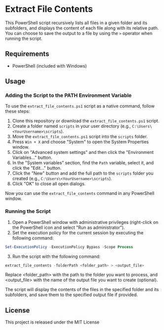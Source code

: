 # Extract File Contents

This PowerShell script recursively lists all files in a given folder and its subfolders, and displays the content of each file along with its relative path. You can choose to save the output to a file by using the `>` operator when running the script.

## Requirements

- PowerShell (included with Windows)

## Usage

### Adding the Script to the PATH Environment Variable

To use the `extract_file_contents.ps1` script as a native command, follow these steps:

1. Clone this repository or download the `extract_file_contents.ps1` script.
2. Create a folder named `scripts` in your user directory (e.g., `C:\Users\<YourUsername>\scripts`).
3. Move the `extract_file_contents.ps1` script into the `scripts` folder.
4. Press `Win + X` and choose "System" to open the System Properties window.
5. Click on "Advanced system settings" and then click the "Environment Variables..." button.
6. In the "System variables" section, find the `Path` variable, select it, and click the "Edit..." button.
7. Click the "New" button and add the full path to the `scripts` folder you created (e.g., `C:\Users\<YourUsername>\scripts`).
8. Click "OK" to close all open dialogs.

Now you can use the `extract_file_contents` command in any PowerShell window.

### Running the Script

1. Open a PowerShell window with administrative privileges (right-click on the PowerShell icon and select "Run as administrator").
2. Set the execution policy for the current session by executing the following command:

```powershell
Set-ExecutionPolicy -ExecutionPolicy Bypass -Scope Process
```

3. Run the script with the following command:

```powershell
extract_file_contents -folderPath <folder_path> > <output_file>
```

Replace <folder_path> with the path to the folder you want to process, and <output_file> with the name of the output file you want to create (optional).

The script will display the contents of the files in the specified folder and its subfolders, and save them to the specified output file if provided.

## License

This project is released under the MIT License
